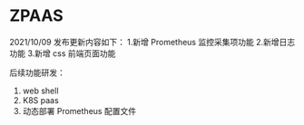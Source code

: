 # ZPAAS

2021/10/09 发布更新内容如下：
1.新增 Prometheus 监控采集项功能
2.新增日志功能
3.新增 css 前端页面功能

后续功能研发：
1. web shell 
2. K8S paas
3. 动态部署 Prometheus 配置文件
